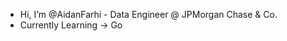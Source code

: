 - Hi, I’m @AidanFarhi - Data Engineer @ JPMorgan Chase & Co.
- Currently Learning -> Go

<!---
AidanFarhi/AidanFarhi is a ✨ special ✨ repository because its `README.md` (this file) appears on your GitHub profile.
You can click the Preview link to take a look at your changes.
--->
